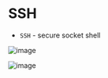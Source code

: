 # SSH

- `SSH` - secure socket shell

![image](https://github.com/saidali-ibn-zafar/Full-Stack-for-Front-Engineers-v3/assets/120341849/b6a1ce75-484f-4ce0-b08b-c306ae7fbf3f)

![image](https://github.com/saidali-ibn-zafar/Full-Stack-for-Front-Engineers-v3/assets/120341849/cea546c2-1c5b-403a-9b3f-38cb9172ee7a)
